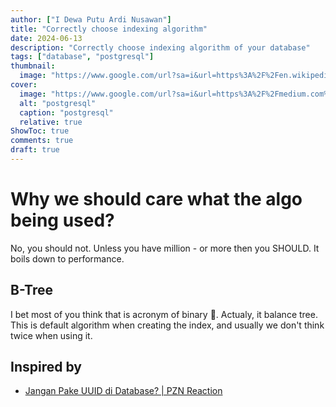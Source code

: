 ```yaml
---
author: ["I Dewa Putu Ardi Nusawan"]
title: "Correctly choose indexing algorithm"
date: 2024-06-13
description: "Correctly choose indexing algorithm of your database"
tags: ["database", "postgresql"]
thumbnail:
  image: "https://www.google.com/url?sa=i&url=https%3A%2F%2Fen.wikipedia.org%2Fwiki%2FPostgreSQL&psig=AOvVaw1XND2fGqoYubtq0MyfwWaz&ust=1718375993626000&source=images&cd=vfe&opi=89978449&ved=0CBIQjRxqFwoTCJiAt8jn2IYDFQAAAAAdAAAAABAJ"
cover:
  image: "https://www.google.com/url?sa=i&url=https%3A%2F%2Fmedium.com%2Fcodex%2Fintro-to-postgresql-c8da31335c34&psig=AOvVaw1XND2fGqoYubtq0MyfwWaz&ust=1718375993626000&source=images&cd=vfe&opi=89978449&ved=0CBIQjRxqFwoTCJiAt8jn2IYDFQAAAAAdAAAAABAR"
  alt: "postgresql"
  caption: "postgresql"
  relative: true
ShowToc: true
comments: true
draft: true
---
```


# Why we should care what the algo being used?

No, you should not. Unless you have million - or more then you SHOULD. It boils down to performance.

## B-Tree

I bet most of you think that is acronym of binary 🌳. Actualy, it balance tree. This is default algorithm when creating the index, and usually we don't think twice when using it.

## Inspired by

- [Jangan Pake UUID di Database? | PZN Reaction](https://www.youtube.com/watch?v=j4_BxmmLz3s)
